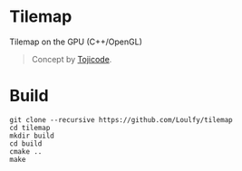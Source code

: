 # Tilemap
Tilemap on the GPU (C++/OpenGL)

> Concept by [Tojicode](https://blog.tojicode.com/2012/07/sprite-tile-maps-on-gpu.html).

# Build

```console
git clone --recursive https://github.com/Loulfy/tilemap
cd tilemap
mkdir build
cd build
cmake ..
make
```